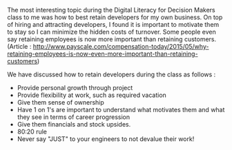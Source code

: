The most interesting topic during the Digital Literacy for Decision Makers class to me was how to best retain developers for my own business. On top of hiring and attracting developers, I found it is important to motivate them to stay so I can minimize the hidden costs of turnover. Some people even say retaining employees is now more important than retaining customers. (Article : http://www.payscale.com/compensation-today/2015/05/why-retaining-employees-is-now-even-more-important-than-retaining-customers)

We have discussed how to retain developers during the class as follows :
-	Provide personal growth through project
-	Provide flexibility at work, such as required vacation  
-	Give them sense of ownership
- Have 1 on 1's are important to understand what motivates them and what they see in terms of career progression
- Give them financials and stock upsides.
- 80:20 rule
- Never say "JUST" to your engineers to not devalue their work!
